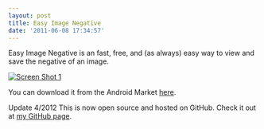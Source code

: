 ```yaml
---
layout: post
title: Easy Image Negative
date: '2011-06-08 17:34:57'
---
```



Easy Image Negative is an fast, free, and (as always) easy way to view and save the negative of an image.

[![](http://66.147.244.180/~hunterda/content/images/2011/06/devicess11-180x300.png "Screen Shot 1")](http://66.147.244.180/~hunterda/content/images/2011/06/devicess11.png)

You can download it from the Android Market [here](https://market.android.com/details?id=com.hunterdavis.easyimagenegative).

Update 4/2012 This is now open source and hosted on GitHub. Check it out at [my GitHub page](https://github.com/huntergdavis).


